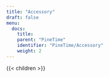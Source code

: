 ```yaml
---
title: "Accessory"
draft: false
menu:
  docs:
    title:
    parent: "PineTime"
    identifier: "PineTime/Accessory"
    weight: 2
---
```


{{< children >}}